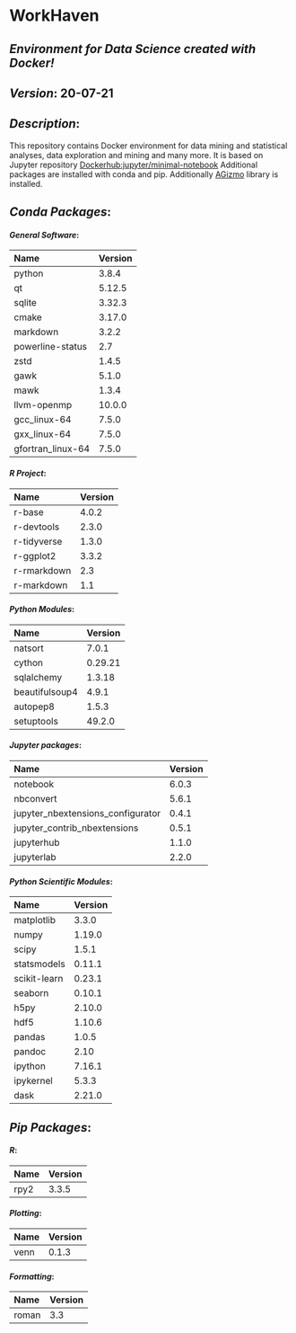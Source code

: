 
# WorkHaven
## _Environment for Data Science created with Docker!_

## _Version_: 20-07-21

## _Description_:

This repository contains Docker environment for data mining and statistical analyses, data exploration and mining and many more. It is based on Jupyter
repository
 [Dockerhub:jupyter/minimal-notebook](https://hub.docker.com/r/jupyter/minimal-notebook/)
Additional packages are installed with conda and pip.
Additionally [AGizmo](https://github.com/grzadr/agizmo) library is installed.


## _Conda Packages_:
#### _General Software_:
|      Name      |     Version     |
|:---------------|:----------------|
|python|3.8.4|
|qt|5.12.5|
|sqlite|3.32.3|
|cmake|3.17.0|
|markdown|3.2.2|
|powerline-status|2.7|
|zstd|1.4.5|
|gawk|5.1.0|
|mawk|1.3.4|
|llvm-openmp|10.0.0|
|gcc_linux-64|7.5.0|
|gxx_linux-64|7.5.0|
|gfortran_linux-64|7.5.0|

#### _R Project_:
|      Name      |     Version     |
|:---------------|:----------------|
|r-base|4.0.2|
|r-devtools|2.3.0|
|r-tidyverse|1.3.0|
|r-ggplot2|3.3.2|
|r-rmarkdown|2.3|
|r-markdown|1.1|

#### _Python Modules_:
|      Name      |     Version     |
|:---------------|:----------------|
|natsort|7.0.1|
|cython|0.29.21|
|sqlalchemy|1.3.18|
|beautifulsoup4|4.9.1|
|autopep8|1.5.3|
|setuptools|49.2.0|

#### _Jupyter packages_:
|      Name      |     Version     |
|:---------------|:----------------|
|notebook|6.0.3|
|nbconvert|5.6.1|
|jupyter_nbextensions_configurator|0.4.1|
|jupyter_contrib_nbextensions|0.5.1|
|jupyterhub|1.1.0|
|jupyterlab|2.2.0|

#### _Python Scientific Modules_:
|      Name      |     Version     |
|:---------------|:----------------|
|matplotlib|3.3.0|
|numpy|1.19.0|
|scipy|1.5.1|
|statsmodels|0.11.1|
|scikit-learn|0.23.1|
|seaborn|0.10.1|
|h5py|2.10.0|
|hdf5|1.10.6|
|pandas|1.0.5|
|pandoc|2.10|
|ipython|7.16.1|
|ipykernel|5.3.3|
|dask|2.21.0|

## _Pip Packages_:
#### _R_:
|      Name      |     Version     |
|:---------------|:----------------|
|rpy2|3.3.5|

#### _Plotting_:
|      Name      |     Version     |
|:---------------|:----------------|
|venn|0.1.3|

#### _Formatting_:
|      Name      |     Version     |
|:---------------|:----------------|
|roman|3.3|

